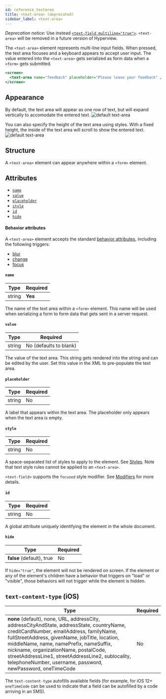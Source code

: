 ```yaml
---
id: reference_textarea
title: <text-area> (deprecated)
sidebar_label: <text-area>
---
```


_Deprecation notice:_
Use instead [`<text-field multiline="true">`](/docs/reference_textfield#multiline). `<text-area>` will be removed in a future version of Hyperview.

The `<text-area>` element represents multi-line input fields. When pressed, the text area focuses and a keyboard appears to accept user input. The value entered into the `<text-area>` gets serialized as form data when a `<form>` gets submitted.

```xml
<screen>
  <text-area name="feedback" placeholder="Please leave your feedback" />
</screen>
```

## Appearance

By default, the text area will appear as one row of text, but will expand vertically to accomodate the entered text.
![default text-area](/img/reference_textarea1.png)

You can also specify the height of the text area using styles. With a fixed height, the inside of the text area will scroll to show the entered text.
![default text-area](/img/reference_textarea2.png)

## Structure

A `<text-area>` element can appear anywhere within a `<form>` element.

## Attributes

- [`name`](#name)
- [`value`](#value)
- [`placeholder`](#placeholder)
- [`style`](#style)
- [`id`](#id)
- [`hide`](#hide)

#### Behavior attributes

A `<text-area>` element accepts the standard [behavior attributes](/docs/reference_behavior_attributes), including the following triggers:

- [blur](/docs/reference_behavior_attributes#blur)
- [change](/docs/reference_behavior_attributes#change)
- [focus](/docs/reference_behavior_attributes#focus)

#### `name`

| Type   | Required |
| ------ | -------- |
| string | **Yes**  |

The name of the text area within a `<form>` element. This name will be used when serializing a form to form data that gets sent in a server request.

#### `value`

| Type   | Required               |
| ------ | ---------------------- |
| string | No (defaults to blank) |

The value of the text area. This string gets rendered into the string and can be edited by the user. Set this value in the XML to pre-populate the text area.

#### `placeholder`

| Type   | Required |
| ------ | -------- |
| string | No       |

A label that appears within the text area. The placeholder only appears when the text area is empty.

#### `style`

| Type   | Required |
| ------ | -------- |
| string | No       |

A space-separated list of styles to apply to the element. See [Styles](/docs/reference_style). Note that text style rules cannot be applied to an `<text-area>`.

`<text-field>` supports the `focused` style modifier. See [Modifiers](/docs/reference_modifier) for more details.

#### `id`

| Type   | Required |
| ------ | -------- |
| string | No       |

A global attribute uniquely identifying the element in the whole document.

#### `hide`

| Type                      | Required |
| ------------------------- | -------- |
| **false** (default), true | No       |

If `hide="true"`, the element will not be rendered on screen. If the element or any of the element's children have a behavior that triggers on "load" or "visible", those behaviors will not trigger while the element is hidden.

## `text-content-type` (iOS)

| Type                                                                                                                                                                                                                                                                                                                                                                                           | Required |
| ---------------------------------------------------------------------------------------------------------------------------------------------------------------------------------------------------------------------------------------------------------------------------------------------------------------------------------------------------------------------------------------------- | -------- |
| **none** (default), none, URL, addressCity, addressCityAndState, addressState, countryName, creditCardNumber, emailAddress, familyName, fullStreetAddress, givenName, jobTitle, location, middleName, name, namePrefix, nameSuffix, nickname, organizationName, postalCode, streetAddressLine1, streetAddressLine2, sublocality, telephoneNumber, username, password, newPassword, oneTimeCode | No       |

The `text-content-type` autofills available fields (for example, for iOS 12+ `oneTimeCode` can be used to indicate that a field can be autofilled by a code arriving in an SMS).

